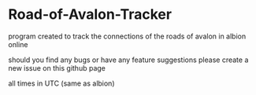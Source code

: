 # Road-of-Avalon-Tracker
program created to track the connections of the roads of avalon in albion online

should you find any bugs or have any feature suggestions please create a new issue on this github page

all times in UTC (same as albion)
